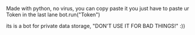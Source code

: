Made with python, no virus, you can copy paste it you just have to paste ur Token in the last lane bot.run("Token")

its is a bot for private data storage, "DON'T USE IT FOR BAD THINGS!" :))
